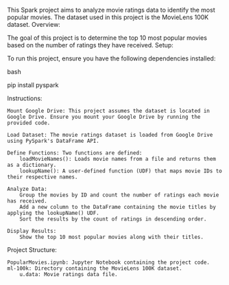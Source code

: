 This Spark project aims to analyze movie ratings data to identify the most popular movies. The dataset used in this project is the MovieLens 100K dataset.
Overview:

The goal of this project is to determine the top 10 most popular movies based on the number of ratings they have received.
Setup:

To run this project, ensure you have the following dependencies installed:

bash

pip install pyspark

Instructions:

    Mount Google Drive: This project assumes the dataset is located in Google Drive. Ensure you mount your Google Drive by running the provided code.

    Load Dataset: The movie ratings dataset is loaded from Google Drive using PySpark's DataFrame API.

    Define Functions: Two functions are defined:
        loadMovieNames(): Loads movie names from a file and returns them as a dictionary.
        lookupName(): A user-defined function (UDF) that maps movie IDs to their respective names.

    Analyze Data:
        Group the movies by ID and count the number of ratings each movie has received.
        Add a new column to the DataFrame containing the movie titles by applying the lookupName() UDF.
        Sort the results by the count of ratings in descending order.

    Display Results:
        Show the top 10 most popular movies along with their titles.

Project Structure:

    PopularMovies.ipynb: Jupyter Notebook containing the project code.
    ml-100k: Directory containing the MovieLens 100K dataset.
        u.data: Movie ratings data file.
